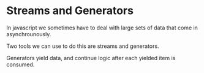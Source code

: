 # Streams and Generators
In javascript we sometimes have to deal with large sets of data that come in asynchrounously. 

Two tools we can use to do this are streams and generators.

Generators yield data, and continue logic after each yielded item is consumed.


